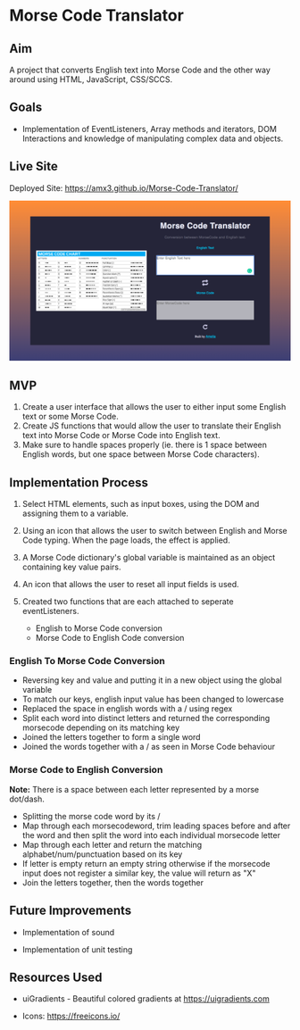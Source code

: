# Morse Code Translator

## Aim

A project that converts English text into Morse Code and the other way around using HTML, JavaScript, CSS/SCCS.

## Goals

-   Implementation of EventListeners, Array methods and iterators, DOM Interactions and knowledge of manipulating complex data and objects.

## Live Site

Deployed Site: https://amx3.github.io/Morse-Code-Translator/

![image](./images/screenshot.png)

## MVP

1.  Create a user interface that allows the user to either input some English text or some Morse Code.
2.  Create JS functions that would allow the user to translate their English text into Morse Code or Morse Code into English text.
3.  Make sure to handle spaces properly (ie. there is 1 space between English words, but one space between Morse Code characters).

## Implementation Process

1. Select HTML elements, such as input boxes, using the DOM and assigning them to a variable.

2. Using an icon that allows the user to switch between English and Morse Code typing. When the page loads, the effect is applied.

3. A Morse Code dictionary's global variable is maintained as an object containing key value pairs.

4. An icon that allows the user to reset all input fields is used.

5. Created two functions that are each attached to seperate eventListeners.
    - English to Morse Code conversion
    - Morse Code to English Code conversion

### English To Morse Code Conversion

-   Reversing key and value and putting it in a new object using the global variable
-   To match our keys, english input value has been changed to lowercase
-   Replaced the space in english words with a / using regex
-   Split each word into distinct letters and returned the corresponding morsecode depending on its matching key
-   Joined the letters together to form a single word
-   Joined the words together with a / as seen in Morse Code behaviour

### Morse Code to English Conversion

**Note:** There is a space between each letter represented by a morse dot/dash.

-   Splitting the morse code word by its /
-   Map through each morsecodeword, trim leading spaces before and after the word and then split the word into each individual morsecode letter
-   Map through each letter and return the matching alphabet/num/punctuation based on its key
-   If letter is empty return an empty string otherwise if the morsecode input does not register a similar key, the value will return as "X"
-   Join the letters together, then the words together

## Future Improvements

-   Implementation of sound

-   Implementation of unit testing

## Resources Used

-   uiGradients - Beautiful colored gradients at https://uigradients.com

-   Icons: https://freeicons.io/
